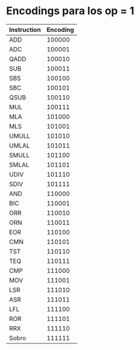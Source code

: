 # Encodings para los op = 1

| Instruction | Encoding |
|-------------|----------|
| ADD         | 100000   |
| ADC         | 100001   |
| QADD        | 100010   |
| SUB         | 100011   |
| SBS         | 100100   |
| SBC         | 100101   |
| QSUB        | 100110   |
| MUL         | 100111   |
| MLA         | 101000   |
| MLS         | 101001   |
| UMULL       | 101010   |
| UMLAL       | 101011   |
| SMULL       | 101100   |
| SMLAL       | 101101   |
| UDIV        | 101110   |
| SDIV        | 101111   |
| AND         | 110000   |
| BIC         | 110001   |
| ORR         | 110010   |
| ORN         | 110011   |
| EOR         | 110100   |
| CMN         | 110101   |
| TST         | 110110   |
| TEQ         | 110111   |
| CMP         | 111000   |
| MOV         | 111001   |
| LSR         | 111010   |
| ASR         | 111011   |
| LFL         | 111100   |
| ROR         | 111101   |
| RRX         | 111110   |
| Sobro       | 111111   |
